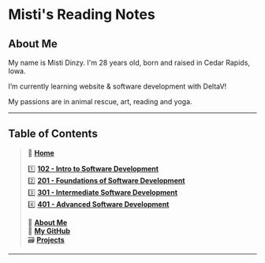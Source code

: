 
# Misti's Reading Notes

## About Me

My name is Misti Dinzy. I'm 28 years old, born and raised in Cedar Rapids, Iowa.

I’m currently learning website & software development with DeltaV!

My passions are in animal rescue, art, reading and yoga.

_____

## Table of Contents

> 🏡 [**Home**](README.md)<br>
>
> 1️⃣ [**102 - Intro to Software Development**](102home.md)<br>
> 2️⃣ [**201 - Foundations of Software Development**](201home.md)<br>
> 3️⃣ [**301 - Intermediate Software Development**](301home.md)<br>
> 4️⃣ [**401 - Advanced Software Development**](401home.md)<br>
>
> 🔆 [**About Me**](https://mistidinzy.github.io/AboutMe/)<br>
> 🐙 [**My GitHub**](https://github.com/mistidinzy)<br>
> 🗃 [**Projects**](projects.md)

_____
